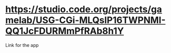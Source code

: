 # https://studio.code.org/projects/gamelab/USG-CGi-MLQslP16TWPNMI-QQ1JcFDURMmPfRAb8h1Y
Link for the app
